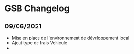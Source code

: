 # GSB Changelog

## 09/06/2021

* Mise en place de l'environnement de développement local
* Ajout type de frais Vehicule
* 
